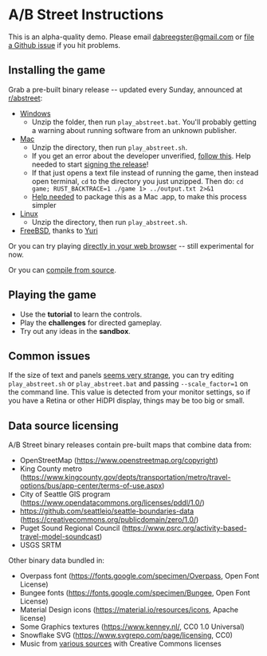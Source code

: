 # A/B Street Instructions

This is an alpha-quality demo. Please email <dabreegster@gmail.com> or
[file a Github issue](https://github.com/dabreegster/abstreet/issues/) if you
hit problems.

## Installing the game

Grab a pre-built binary release -- updated every Sunday, announced at
[r/abstreet](http://old.reddit.com/r/abstreet):

- [Windows](https://github.com/dabreegster/abstreet/releases/download/v0.2.23/abstreet_windows_v0_2_23a.zip)
  - Unzip the folder, then run `play_abstreet.bat`. You'll probably getting a
    warning about running software from an unknown publisher.
- [Mac](https://github.com/dabreegster/abstreet/releases/download/v0.2.23/abstreet_mac_v0_2_23.zip)
  - Unzip the directory, then run `play_abstreet.sh`.
  - If you get an error about the developer unverified,
    [follow this](https://support.apple.com/guide/mac-help/open-a-mac-app-from-an-unidentified-developer-mh40616/mac).
    Help needed to start
    [signing the release](https://github.com/dabreegster/abstreet/issues/107)!
  - If that just opens a text file instead of running the game, then instead
    open terminal, `cd` to the directory you just unzipped. Then do:
    `cd game; RUST_BACKTRACE=1 ./game 1> ../output.txt 2>&1`
  - [Help needed](https://github.com/dabreegster/abstreet/issues/77) to package
    this as a Mac .app, to make this process simpler
- [Linux](https://github.com/dabreegster/abstreet/releases/download/v0.2.23/abstreet_linux_v0_2_23.zip)
  - Unzip the directory, then run `play_abstreet.sh`.
- [FreeBSD](https://www.freshports.org/games/abstreet/), thanks to
  [Yuri](https://github.com/yurivict)

Or you can try playing
[directly in your web browser](http://abstreet.s3-website.us-east-2.amazonaws.com/dev/game)
-- still experimental for now.

Or you can [compile from source](../dev/index.md).

## Playing the game

- Use the **tutorial** to learn the controls.
- Play the **challenges** for directed gameplay.
- Try out any ideas in the **sandbox**.

## Common issues

If the size of text and panels
[seems very strange](https://github.com/dabreegster/abstreet/issues/381), you
can try editing `play_abstreet.sh` or `play_abstreet.bat` and passing
`--scale_factor=1` on the command line. This value is detected from your monitor
settings, so if you have a Retina or other HiDPI display, things may be too big
or small.

## Data source licensing

A/B Street binary releases contain pre-built maps that combine data from:

- OpenStreetMap (<https://www.openstreetmap.org/copyright>)
- King County metro
  (<https://www.kingcounty.gov/depts/transportation/metro/travel-options/bus/app-center/terms-of-use.aspx>)
- City of Seattle GIS program
  (<https://www.opendatacommons.org/licenses/pddl/1.0/>)
- <https://github.com/seattleio/seattle-boundaries-data>
  (<https://creativecommons.org/publicdomain/zero/1.0/>)
- Puget Sound Regional Council
  (<https://www.psrc.org/activity-based-travel-model-soundcast>)
- USGS SRTM

Other binary data bundled in:

- Overpass font (<https://fonts.google.com/specimen/Overpass>, Open Font
  License)
- Bungee fonts (<https://fonts.google.com/specimen/Bungee>, Open Font License)
- Material Design icons (<https://material.io/resources/icons>, Apache license)
- Some Graphics textures (<https://www.kenney.nl/>, CC0 1.0 Universal)
- Snowflake SVG (<https://www.svgrepo.com/page/licensing>, CC0)
- Music from
  [various sources](https://github.com/dabreegster/abstreet/tree/master/data/system/assets/music/sources.md)
  with Creative Commons licenses
